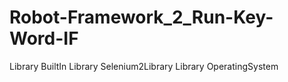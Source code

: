 # Robot-Framework_2_Run-Key-Word-IF
Library    BuiltIn
Library    Selenium2Library
Library    OperatingSystem
